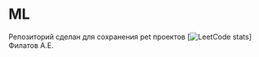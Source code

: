# ML
Репозиторий сделан для сохранения pet проектов
[![LeetCode stats](https://leetcode-stats-six.vercel.app/?username=Pomrgite13)]
Филатов А.Е.
